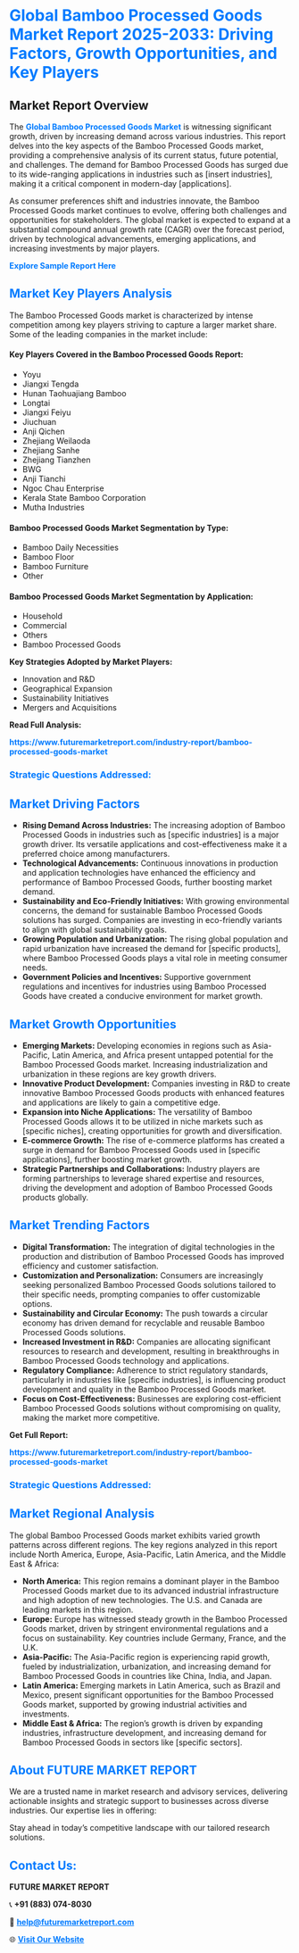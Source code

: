 <h1 style="color: #007BFF;">Global Bamboo Processed Goods Market Report 2025-2033: Driving Factors, Growth Opportunities, and Key Players</h1>

<section id="overview">
<h2>Market Report Overview</h2>
<p>The <a href="https://www.futuremarketreport.com/industry-report/bamboo-processed-goods-market" style="color: #007BFF; text-decoration: none;"><strong>Global Bamboo Processed Goods Market</strong></a> is witnessing significant growth, driven by increasing demand across various industries. This report delves into the key aspects of the Bamboo Processed Goods market, providing a comprehensive analysis of its current status, future potential, and challenges. The demand for Bamboo Processed Goods has surged due to its wide-ranging applications in industries such as [insert industries], making it a critical component in modern-day [applications].</p>
<p>As consumer preferences shift and industries innovate, the Bamboo Processed Goods market continues to evolve, offering both challenges and opportunities for stakeholders. The global market is expected to expand at a substantial compound annual growth rate (CAGR) over the forecast period, driven by technological advancements, emerging applications, and increasing investments by major players.</p>
</section>

<section id="overview">
<p><a href="https://www.futuremarketreport.com/request-sample/reportId=111647" style="color: #007BFF; text-decoration: none;"><strong>Explore Sample Report Here</strong></a></p>
</section>

<section id="key-players">
<h2 style="color: #007BFF;">Market Key Players Analysis</h2>
<p>The Bamboo Processed Goods market is characterized by intense competition among key players striving to capture a larger market share. Some of the leading companies in the market include:</p>
<h4>Key Players Covered in the Bamboo Processed Goods Report:</h4>
<ul><li>Yoyu</li><li>Jiangxi Tengda</li><li>Hunan Taohuajiang Bamboo</li><li>Longtai</li><li>Jiangxi Feiyu</li><li>Jiuchuan</li><li>Anji Qichen</li><li>Zhejiang Weilaoda</li><li>Zhejiang Sanhe</li><li>Zhejiang Tianzhen</li><li>BWG</li><li>Anji Tianchi</li><li>Ngoc Chau Enterprise</li><li>Kerala State Bamboo Corporation</li><li>Mutha Industries</li></ul>
<h4>Bamboo Processed Goods Market Segmentation by Type:</h4>
<ul><li>Bamboo Daily Necessities</li><li>Bamboo Floor</li><li>Bamboo Furniture</li><li>Other</li></ul>

<h4>Bamboo Processed Goods Market Segmentation by Application:</h4>
<ul><li>Household</li><li>Commercial</li><li>Others</li><li>Bamboo Processed Goods</li></ul>
<p><strong>Key Strategies Adopted by Market Players:</strong></p>
<ul>
<li>Innovation and R&D</li>
<li>Geographical Expansion</li>
<li>Sustainability Initiatives</li>
<li>Mergers and Acquisitions</li>
</ul>
</section>

<section>
<p><strong>Read Full Analysis: </strong></p><a href="https://www.futuremarketreport.com/industry-report/bamboo-processed-goods-market" style="color: #007BFF; text-decoration: none;"><strong>https://www.futuremarketreport.com/industry-report/bamboo-processed-goods-market</strong></a>
<h3 style="color: #007BFF;">Strategic Questions Addressed:</h3>
</section>

<section id="driving-factors">
<h2 style="color: #007BFF;">Market Driving Factors</h2>
<ul>
<li><strong>Rising Demand Across Industries:</strong> The increasing adoption of Bamboo Processed Goods in industries such as [specific industries] is a major growth driver. Its versatile applications and cost-effectiveness make it a preferred choice among manufacturers.</li>
<li><strong>Technological Advancements:</strong> Continuous innovations in production and application technologies have enhanced the efficiency and performance of Bamboo Processed Goods, further boosting market demand.</li>
<li><strong>Sustainability and Eco-Friendly Initiatives:</strong> With growing environmental concerns, the demand for sustainable Bamboo Processed Goods solutions has surged. Companies are investing in eco-friendly variants to align with global sustainability goals.</li>
<li><strong>Growing Population and Urbanization:</strong> The rising global population and rapid urbanization have increased the demand for [specific products], where Bamboo Processed Goods plays a vital role in meeting consumer needs.</li>
<li><strong>Government Policies and Incentives:</strong> Supportive government regulations and incentives for industries using Bamboo Processed Goods have created a conducive environment for market growth.</li>
</ul>
</section>

<section id="growth-opportunities">
<h2 style="color: #007BFF;">Market Growth Opportunities</h2>
<ul>
<li><strong>Emerging Markets:</strong> Developing economies in regions such as Asia-Pacific, Latin America, and Africa present untapped potential for the Bamboo Processed Goods market. Increasing industrialization and urbanization in these regions are key growth drivers.</li>
<li><strong>Innovative Product Development:</strong> Companies investing in R&D to create innovative Bamboo Processed Goods products with enhanced features and applications are likely to gain a competitive edge.</li>
<li><strong>Expansion into Niche Applications:</strong> The versatility of Bamboo Processed Goods allows it to be utilized in niche markets such as [specific niches], creating opportunities for growth and diversification.</li>
<li><strong>E-commerce Growth:</strong> The rise of e-commerce platforms has created a surge in demand for Bamboo Processed Goods used in [specific applications], further boosting market growth.</li>
<li><strong>Strategic Partnerships and Collaborations:</strong> Industry players are forming partnerships to leverage shared expertise and resources, driving the development and adoption of Bamboo Processed Goods products globally.</li>
</ul>
</section>

<section id="trending-factors">
<h2 style="color: #007BFF;">Market Trending Factors</h2>
<ul>
<li><strong>Digital Transformation:</strong> The integration of digital technologies in the production and distribution of Bamboo Processed Goods has improved efficiency and customer satisfaction.</li>
<li><strong>Customization and Personalization:</strong> Consumers are increasingly seeking personalized Bamboo Processed Goods solutions tailored to their specific needs, prompting companies to offer customizable options.</li>
<li><strong>Sustainability and Circular Economy:</strong> The push towards a circular economy has driven demand for recyclable and reusable Bamboo Processed Goods solutions.</li>
<li><strong>Increased Investment in R&D:</strong> Companies are allocating significant resources to research and development, resulting in breakthroughs in Bamboo Processed Goods technology and applications.</li>
<li><strong>Regulatory Compliance:</strong> Adherence to strict regulatory standards, particularly in industries like [specific industries], is influencing product development and quality in the Bamboo Processed Goods market.</li>
<li><strong>Focus on Cost-Effectiveness:</strong> Businesses are exploring cost-efficient Bamboo Processed Goods solutions without compromising on quality, making the market more competitive.</li>
</ul>
</section>

<section>
<p><strong>Get Full Report: </strong></p><a href="https://www.futuremarketreport.com/industry-report/bamboo-processed-goods-market" style="color: #007BFF; text-decoration: none;"><strong>https://www.futuremarketreport.com/industry-report/bamboo-processed-goods-market</strong></a>
<h3 style="color: #007BFF;">Strategic Questions Addressed:</h3>
</section>


<section id="regional-analysis">
<h2 style="color: #007BFF;">Market Regional Analysis</h2>
<p>The global Bamboo Processed Goods market exhibits varied growth patterns across different regions. The key regions analyzed in this report include North America, Europe, Asia-Pacific, Latin America, and the Middle East & Africa:</p>
<ul>
<li><strong>North America:</strong> This region remains a dominant player in the Bamboo Processed Goods market due to its advanced industrial infrastructure and high adoption of new technologies. The U.S. and Canada are leading markets in this region.</li>
<li><strong>Europe:</strong> Europe has witnessed steady growth in the Bamboo Processed Goods market, driven by stringent environmental regulations and a focus on sustainability. Key countries include Germany, France, and the U.K.</li>
<li><strong>Asia-Pacific:</strong> The Asia-Pacific region is experiencing rapid growth, fueled by industrialization, urbanization, and increasing demand for Bamboo Processed Goods in countries like China, India, and Japan.</li>
<li><strong>Latin America:</strong> Emerging markets in Latin America, such as Brazil and Mexico, present significant opportunities for the Bamboo Processed Goods market, supported by growing industrial activities and investments.</li>
<li><strong>Middle East & Africa:</strong> The region’s growth is driven by expanding industries, infrastructure development, and increasing demand for Bamboo Processed Goods in sectors like [specific sectors].</li>
</ul>
</section>

<footer>
<h2 style="color: #007BFF;">About FUTURE MARKET REPORT</h2>
<p>We are a trusted name in market research and advisory services, delivering actionable insights and strategic support to businesses across diverse industries. Our expertise lies in offering:</p>

<p>Stay ahead in today’s competitive landscape with our tailored research solutions.</p>

<h2 style="color: #007BFF;">Contact Us:</h2>
<p><strong>FUTURE MARKET REPORT</strong></p>
<p>📞 <strong>+91 (883) 074-8030</strong></p>
<p>📧 <strong><a href="mailto:help@futuremarketreport.com" style="color: #007BFF;">help@futuremarketreport.com</a></strong></p>
<p>🌐 <strong><a href="https://www.futuremarketreport.com/" style="color: #007BFF;">Visit Our Website</a></strong></p>
</footer>